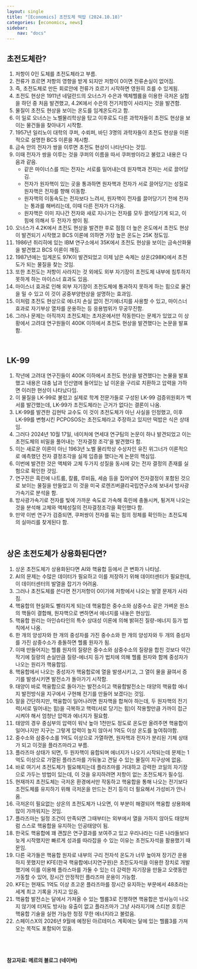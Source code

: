 ```yaml
---
layout: single
title: "[Economics] 초전도체 떡밥 (2024.10.18)"
categories: [economics, news]
sidebar:
    nav: "docs"
---
```


## 초전도체란?
1. 저항이 0인 도체를 초전도체라고 부름.
1. 전류가 흐르면 저항의 영향을 받게 되지만 저항이 0이면 전류손실이 없어짐.
1. 즉, 초전도체로 만든 회로안에 전류가 흐르기 시작하면 영원히 흐를 수 있게됨.
1. 초전도 현상은 1911년 네덜란드의 오너스가 수은과 엑체헬륨을 이용한 극저온 실험을 하던 중 처음 발견했고, 4.2K에서 수은의 전기저항이 사라지는 것을 발견함.
1. 물질이 초전도 현상을 보이는 온도를 임계온도라고 함.
1. 이 일로 오너스는 노벨물리학상을 탔고 이후로도 다른 과학자들이 초전도 현상을 보이는 물건들을 찾아내기 시작함.
1. 1957년 일리노이 대학의 쿠퍼, 수뢰퍼, 바딘 3명의 과학자들이 초전도 현상을 이론적으로 설명한 BCS 이론을 제시함.
1. 금속 안의 전자가 쌍을 이루면 초전도 현상이 나타난다는 것임.
1. 이때 전자가 쌍을 이루는 것을 쿠퍼의 이름을 따서 쿠퍼쌍이라고 불렀고 내용은 다음과 같음.
    - 같은 마이너스를 띄는 전자는 서로를 밀어내는데 원자핵과 전자는 서로 끌어당김.
    - 전자가 원자핵이 있는 곳을 통과하면 원자핵과 전자가 서로 끌어당기는 성질로 원자핵은 전자를 향해 이동함.
    - 원자핵의 이동속도는 전자보다 느려서, 원자핵이 전자를 끌어당기기 전에 전자는 통과를 해버리는데, 이때 다른 전자가 다가옴.
    - 원자핵은 이미 지나간 전자와 새로 지나가는 전자를 모두 끌어당기게 되고, 이 힘에 의해서 두 전자가 쌍이 됨.
1. 오너스가 4.2K에서 초전도 현상을 발견한 후로 점점 더 높은 온도에서 초전도 현상이 발견되기 시작했고 BCS 이론에 의하면 가장 높은 온도는 25K 정도임.
1. 1986년 취리히에 있는 IBM 연구소에서 35K에서 초전도 현상을 보이는 금속산화물을 발견했고 BCS 이론이 깨짐.
1. 1987년에는 임계온도 97K이 발견되었고 이제 남은 숙제는 상온(298K)에서 초전도가 되는 물질을 찾는 것임.
1. 또한 초전도는 저항이 사라지는 것 외에도 외부 자기장이 초전도체 내부에 침투하지 못하게 하는 마이스너 효과도 있음.
1. 마이스너 효과로 인해 외부 자기장이 초전도체에 통과하지 못하게 하는 힘으로 물건을 밀 수 있고 이 것이 공중부양현상을 설명하는 효과임.
1. 이처럼 초전도 현상으로 에너지 손실 없이 전기에너지를 사용할 수 있고, 마이스너 효과로 자기부상 열차를 운용하는 등 응용범위가 무궁무진함.
1. 그러나 문제는 아직까지 초전도체는 초저온에서만 작동한다는 문제가 있었고 이 상황에서 고려대 연구원들이 400K 이하에서 초전도 현상을 발견했다는 논문을 발표함.

<br/>

## LK-99
1. 작년에 고려대 연구진들이 400K 이하에서 초전도 현상을 발견했다는 논물을 발표했고 내용은 대충 납과 인산염에 들어있는 납 이온을 구리로 치환하고 압력을 가하면 이러한 현상이 나타났다임.
1. 이 물질을 LK-99로 불렀고 실제로 학계 전문가들로 구성된 LK-99 검증위원회가 백서를 발간했는데, LK-99가 초전도체라는 근거가 없다는 결론이 나옴.
1. LK-99를 발견한 김현탁 교수도 이 것이 초전도체가 아닌 사실을 인정했고, 이후 LK-99를 변형시킨 PCPOSOS는 초전도체라고 주장하고 있지만 떡밥은 식은 상태임.
1. 그러다 2024년 10월 17일, 네이처에 연세대 연구팀의 논문이 하나 발견되었고 이는 초전도체의 비밀을 풀어내는 '전자결정 조각'을 발견했다 함.
1. 이는 새로운 이론이 아닌 1963년 노벨 물리학상 수상자인 유진 위그너가 이론적으로 예측했던 전자 결정조각을 실제 입증을 했다는게 논문의 핵심임.
1. 이번에 발견한 것은 액체와 고체 두가지 성질을 동시에 갖는 전자 결정의 존재를 실험으로 확인한 것임.
1. 연구진은 흑린에 나트륨, 칼륨, 루비듐, 세슘 등을 집어넣어 전자결정이 포함된 것으로 보이는 물질을 만들었고 이 것을 미국 로렌즈버클리국립연구소에 보내서 방사광가속기로 분석을 함.
1. 방사광가속기로 전자를 빛에 가까운 속도로 가속해 흑린에 충돌시켜, 튕겨져 나오는 것을 분석해 고체와 액체성질의 전자결정조각을 확인했다 함.
1. 만약 이번 연구가 검증되면, 쿠퍼쌍이 전자를 묶는 힘의 정체를 확인하는 초전도체의 실마리를 찾게된다 함.

<br/>

## 상온 초전도체가 상용화된다면?
1. 상온 초전도체가 상용화된다면 AI와 핵융합 등에서 큰 변화가 나타남.
1. AI의 문제는 수많은 데이터가 필요하고 이를 저장하기 위해 데이터센터가 필요한데, 이 데이터센터의 발열을 잡기가 어려움.
1. 그러나 초전도체를 쓴다면 전기저항이 0이기에 저항에서 나오는 발열 문제가 사라짐.
1. 핵융합의 현실화도 빨라지게 되는데 핵융합은 중수소와 삼중수소 같은 가벼운 원소의 핵들이 결합해, 원자핵으로 변하면서 에너지를 내놓은 현상임.
1. 핵융합 원리는 아인슈타인의 특수 상대성 이론에 의해 밝혀진 질량-에너지 등가 법칙에서 나옴.
1. 한 개의 양성자와 한 개의 중성자를 가진 중수소와 한 개의 양성자와 두 개의 중성자를 가진 삼중수소가 충돌하면 헬륨 원자가 됨.
1. 이때 만들어지는 헬륨 원자의 질량은 중수소와 삼중수소의 질량을 합친 것보다 약간 작기에 질량의 손실만큼 질량-에너지 등가 법치에 의해 헬륨 원자와 함께 중성자가 나오는 원리가 핵융합임.
1. 핵융합에서 나오는 중성자가 핵융합로에 열을 발생시키고, 그 열이 물을 끓여서 증기를 발생시키면 발전소가 돌아가기 시작함.
1. 태양이 바로 핵융합으로 돌아가는 발전소이고 핵융합발전소는 태양의 핵융합 에너지 발전방식을 지구에서 구현해 전기를 만들어 보겠다는 것임.
1. 말을 간단하지만, 핵융합이 일어나려면 원자핵을 합쳐야 하는데, 두 원자핵의 전기력(서로 밀어내는 힘)을 극복하고 핵력(서로 당기는 힘)이 작용할만큼 가까이 접근시켜야 해서 엄청난 압력과 에너지가 필요함.
1. 태양의 경우 중심부의 압력이 워낙 높아 1천만도 정도로 온도만 올려주면 핵융합이 일어나지만 지구는 그렇게 압력이 높지 않아서 1억도 이상 온도를 높여줘야함.
1. 중수소와 삼중수소를 1억도 이상으로 가열하면, 원자핵과 전자가 분리된 기체 상태가 되고 이것을 플라즈마라고 부름.
1. 플라즈마 상태가 되면, 두 원자핵이 융합되며 에너지가 나오기 시작되는데 문제는 1억도 이상으로 가열된 플라즈마를 가둬놓고 견딜 수 있는 물질이 지구상에 없음.
1. 바로 여기서 초전도체가 필요해지는데 플라즈마를 거대하고 강력한 코일의 자기장으로 가두는 방법이 있는데, 이 것을 유지하려면 저항이 없는 초전도체가 필수임.
1. 현재까지 초전도체는 극저온 환경에서만 작동하고 핵융합을 통해 나오는 전기보다 초전도체를 유지하기 위해 극저온을 만드는 전기 등이 더 필요해서 가성비가 안나옴.
1. 극저온이 필요없는 상온의 초전도체가 나오면, 이 부분이 해결되어 핵융합 상용화에 많이 가까워지는 것임.
1. 플라즈마는 일정 조건이 만족되면 그때부터는 외부에서 열을 가하지 않아도 태양처럼 스스로 핵융합을 유지하는 인공태양이 됨.
1. 한국도 핵융합에 꽤 괜찮은 연구결과를 보여주고 있고 우리나라는 다른 나라들보다 늦게 시작했지만 빠르게 성과를 따라잡을 수 있는 이유는 초전도자석을 활용했기 때문임.
1. 다른 국가들은 핵융합 원자로 내부의 구리 전자석 온도가 너무 높아져 장기간 운용하지 못했지만 KFE(한국 핵융합에너지연구원)은 초전도자석을 이용한 장치로 개발했기에 이를 이용해 플라스마를 가둘 수 있는 더 강력한 자기장을 만들고 오랫동안 가동할 수 있어, 장시간 안정적인 플라즈마 운용이 가능함.
1. KFE는 현재도 1억도 이상 초고온 플라즈마를 장시간 유지하는 부문에서 48초라는 세계 최고 기록을 가지고 있음.
1. 핵융합 발전소는 달에서 가져올 수 있는 헬륨3로 진행하면 핵융합은 방사능이 나오지 않기에 터져도 방사능 유출이 없고 플라즈마가 그냥 사라지기에 스티븐 호킹은 핵융합 기술을 실현 가능한 청정 무한 에너지라고 불렀음.
1. 스페이스X의 2026년 9월에 예정된 아르테미스 계획에는 달에 있는 헬륨3를 가져오는 목적도 포함되어 있음.


<br/>
<br/>

#### 참고자료: 메르의 블로그 (네이버) 
